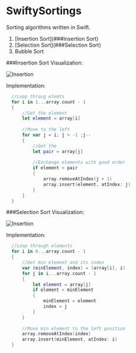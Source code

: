 # SwiftySortings
Sorting algorithms written in Swift. 

1. [Insertion Sort](###Insertion Sort)
2. [Selection Sort](###Selection Sort)
3. Bubble Sort

###Insertion Sort
Visualization:

![Insertion](https://upload.wikimedia.org/wikipedia/commons/0/0f/Insertion-sort-example-300px.gif)

Implementation:
```swift
  //Loop throug elemts
  for i in 1...array.count - 1
  {
      //Get the element
      let element = array[i]
      
      //Move to the left
      for var j = i; j > -1 ;j--
      {
          //Get the
          let pair = array[j]
          
          //Exchange elements with good order
          if element < pair
          {
              array.removeAtIndex(j + 1)
              array.insert(element, atIndex: j)
          }
      }
  }
```

###Selection Sort
Visualization:

![Insertion](https://upload.wikimedia.org/wikipedia/commons/9/94/Selection-Sort-Animation.gif)

Implementation:
```swift
  //Loop through elements
  for i in 0...array.count - 1
  {
      //Get min element and its index
      var (minElement, index) = (array[i], i)
      for j in i...array.count - 1
      {
          let element = array[j]
          if element < minElement
          {
              minElement = element
              index = j
          }
      }
      
      //Move min element to the left position
      array.removeAtIndex(index)
      array.insert(minElement, atIndex: i)
  }

```


